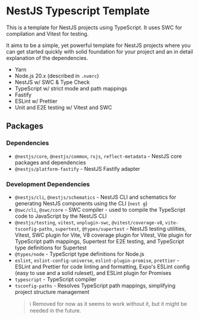 # NestJS Typescript Template

This is a template for NestJS projects using TypeScript. It uses SWC for compilation and Vitest for testing.

It aims to be a simple, yet powerful template for NestJS projects where you can get started quickly with solid foundation for your project and an in detail explanation of the dependencies.

- Yarn
- Node.js 20.x (described in `.nvmrc`)
- NestJS w/ SWC & Type Check
- TypeScript w/ strict mode and path mappings
- Fastify
- ESLint w/ Prettier
- Unit and E2E testing w/ Vitest and SWC

## Packages

### Dependencies
- `@nestjs/core`, `@nestjs/common`, `rxjs`, `reflect-metadata` - NestJS core packages and dependencies
- `@nestjs/platform-fastify` - NestJS Fastify adapter

### Development Dependencies
- `@nestjs/cli`, `@nestjs/schematics` - NestJS CLI and schematics for generating NestJS components using the CLI (`nest g`)
- `@swc/cli`, `@swc/core` - SWC compiler - used to compile the TypeScript code to JavaScript by the NestJS CLI
- `@nestjs/testing`, `vitest`, `unplugin-swc`, `@vitest/coverage-v8`, `vite-tsconfig-paths`, `supertest`, `@types/supertest` - NestJS testing utilities, Vitest, SWC plugin for Vite, V8 coverage plugin for Vitest, Vite plugin for TypeScript path mappings, Supertest for E2E testing, and TypeScript type definitions for Supertest
- `@types/node` - TypeScript type definitions for Node.js
- `eslint`, `eslint-config-universe`, `eslint-plugin-promise`, `prettier` - ESLint and Prettier for code linting and formatting, Expo's ESLint config (easy to use and a solid ruleset), and ESLint plugin for Promises
- `typescript` - TypeScript compiler
- `tsconfig-paths` - Resolves TypeScript path mappings, simplifying project structure management
    > ℹ️ Removed for now as it seems to work without it, but it might be needed in the future.
